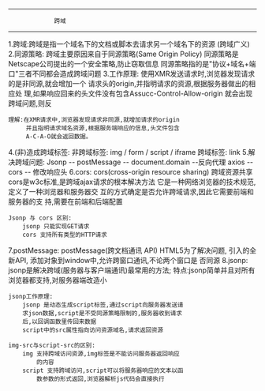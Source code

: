 -----------------------------------------------------------------
			     跨域
-----------------------------------------------------------------
  1.跨域:跨域是指一个域名下的文档或脚本去请求另一个域名下的资源
	 (跨域广义)
  2.同源策略:
        跨域主要原因来自于同源策略(Same Origin Policy)
	同源策略是Netscape公司提出的一个安全策略,防止窃取信息
	同源策略指的是"协议+域名+端口"三者不同都会造成跨域问题
  3.工作原理:
	使用XMR发送请求时,浏览器发现请求的是非同源,就会增加一个
	请求头的origin,并指明请求的资源,根据服务器做出的相应处
	理,如果响应回来的头文件没有包含Assucc-Control-Allow-origin
	就会出现跨域问题,则反

	理解:在XMR请求中,浏览器发现请求非同源,就增加请求的origin
	     并且指明请求域名资源,根据服务端响应的信息,头文件包含
	     A-C-A-O就会返回数据。
  4.(非)造成跨域标签:
	非跨域标签: img / form / script / iframe
	跨域标签: link
  5.解决跨域问题:
	Jsonp -- postMessage -- document.domain --反向代理
	axios -- cors -- 修改响应头
  6.cors:
	cors(cross-origin resource sharing) 跨域资源共享
	cors是w3c标准,是跨域ajax请求的根本解决方法
	它是一种网络浏览器的技术规范,定义了一种浏览器和服务器交
	互的方式确定是否允许跨域请求,因此它需要前端和服务器的支
	持,需要在前端和后端配置

	Jsonp 与 cors 区别:
	    jsonp 只能实现GET请求
	    cors 支持所有类型的HTTP请求
  7.postMessage:
        postMessage(跨文档通讯 API) HTML5为了解决问题, 引入的全
	新API, 添加对象到window中,允许跨窗口通讯,不论两个窗口是
	否同源
  8.jsonp:
	jsonp是解决跨域(服务器与客户端通讯)最常用的方法;
	特点:jsonp简单并且对所有浏览器都支持,对服务器端改造小

	jsonp工作原理:
	    jsonp 是动态生成script标签,通过script向服务器发送请
	    求json数据,script是不受同源策略限制的,服务器收到请求
	    后,以回调函数里传回来数据
	    script中的src属性指向访问资源域名,请求返回资源

	img-src与script-src的区别:
	    img 支持跨域访问资源,img标签是不能访问服务器返回响应
	        的内容
	    script 支持跨域访问,script可以将服务器响应的文本以函
	        数参数的形式返回,浏览器解析js代码会直接执行